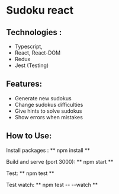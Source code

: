 # Sudoku react

## Technologies :
* Typescript, 
* React, React-DOM
* Redux 
* Jest (Testing)

## Features: 
* Generate new sudokus
* Change sudokus difficulties
* Give hints to solve sudokus
* Show errors when mistakes

## How to Use: 
Install packages : 
** npm install **

Build and serve (port 3000): 
** npm start **

Test: 
** npm test **

Test watch: 
** npm test -- --watch **
